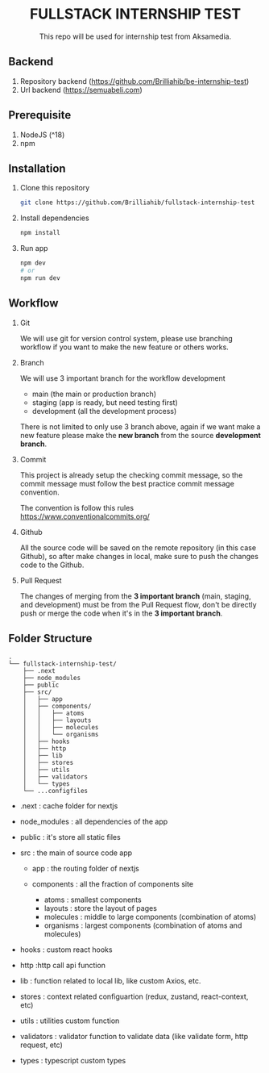 <div align="center">
  
# FULLSTACK INTERNSHIP TEST

This repo will be used for internship test from Aksamedia.

</div>

## Backend

1. Repository backend (https://github.com/Brilliahib/be-internship-test)
2. Url backend (https://semuabeli.com)

## Prerequisite

1. NodeJS (^18)
2. npm

## Installation

1. Clone this repository

   ```sh
   git clone https://github.com/Brilliahib/fullstack-internship-test
   ```

2. Install dependencies

   ```sh
   npm install
   ```

3. Run app

   ```sh
   npm dev
   # or
   npm run dev
   ```

## Workflow

1. Git

   We will use git for version control system, please use branching workflow if you want to make the new feature or
   others works.

2. Branch

   We will use 3 important branch for the workflow development

   - main (the main or production branch)
   - staging (app is ready, but need testing first)
   - development (all the development process)

   There is not limited to only use 3 branch above, again if we want make a new feature please make the **new branch**
   from the source **development branch**.

3. Commit

   This project is already setup the checking commit message, so the commit message must follow the best practice commit
   message convention.

   The convention is follow this rules https://www.conventionalcommits.org/

4. Github

   All the source code will be saved on the remote repository (in this case Github), so after make changes in local,
   make sure to push the changes code to the Github.

5. Pull Request

   The changes of merging from the **3 important branch** (main, staging, and development) must be from the Pull Request
   flow, don't be directly push or merge the code when it's in the **3 important branch**.

## Folder Structure

```
.
└── fullstack-internship-test/
    ├── .next
    ├── node_modules
    ├── public
    ├── src/
    │   ├── app
    │   ├── components/
    │   │   ├── atoms
    │   │   ├── layouts
    │   │   ├── molecules
    │   │   └── organisms
    │   ├── hooks
    │   ├── http
    │   ├── lib
    │   ├── stores
    │   ├── utils
    │   ├── validators
    │   └── types
    └── ...configfiles
```

- .next : cache folder for nextjs
- node_modules : all dependencies of the app
- public : it's store all static files
- src : the main of source code app

  - app : the routing folder of nextjs
  - components : all the fraction of components site

    - atoms : smallest components
    - layouts : store the layout of pages
    - molecules : middle to large components (combination of atoms)
    - organisms : largest components (combination of atoms and molecules)

- hooks : custom react hooks
- http :http call api function
- lib : function related to local lib, like custom Axios, etc.
- stores : context related configuartion (redux, zustand, react-context, etc)
- utils : utilities custom function
- validators : validator function to validate data (like validate form, http request, etc)
- types : typescript custom types
